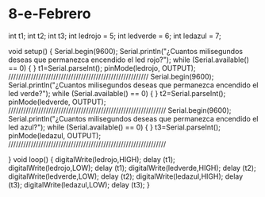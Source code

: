 # 8-e-Febrero
int t1; int t2; int t3;
int ledrojo = 5; int ledverde = 6; int ledazul = 7;

void setup() {
  Serial.begin(9600);
  Serial.println("¿Cuantos milisegundos deseas que permanezca encendido el led rojo?");
  while (Serial.available() == 0) {
  }
  t1=Serial.parseInt();
  pinMode(ledrojo, OUTPUT);
////////////////////////////////////////////////////////
  Serial.begin(9600);
  Serial.println("¿Cuantos milisegundos deseas que permanezca encendido el led verde?");
  while (Serial.available() == 0) {
  }
  t2=Serial.parseInt();
  pinMode(ledverde, OUTPUT);
///////////////////////////////////////////////////////////////
  Serial.begin(9600);
  Serial.println("¿Cuantos milisegundos deseas que permanezca encendido el led azul?");
  while (Serial.available() == 0) {
  }
  t3=Serial.parseInt();
  pinMode(ledazul, OUTPUT);
///////////////////////////////////////////////////////////////

}
void loop() {
 digitalWrite(ledrojo,HIGH);
delay (t1);
digitalWrite(ledrojo,LOW);
delay (t1);
digitalWrite(ledverde,HIGH);
delay (t2);
digitalWrite(ledverde,LOW);
delay (t2);
digitalWrite(ledazul,HIGH);
delay (t3);
digitalWrite(ledazul,LOW);
delay (t3);
}
